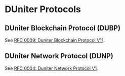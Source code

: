 # DUniter Protocols

## DUniter Blockchain Protocol (DUBP)

See [RFC 0009: Duniter Blockchain Protocol V11](https://git.duniter.org/nodes/common/doc/blob/master/rfc/0009_Duniter_Blockchain_Protocol_V11.md).

## DUniter Network Protocol (DUNP)

See [RFC 0004: Duniter Network Protocol V1](https://git.duniter.org/nodes/common/doc/blob/master/rfc/0004_ws2p_v1.md).